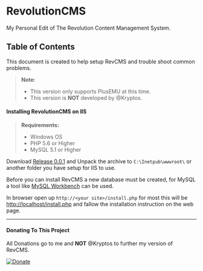 RevolutionCMS
============
My Personal Edit of The Revolution Content Management System.

Table of Contents
-------------

This document is created to help setup RevCMS and trouble shoot common problems.

> **Note:**
>
> - This version only supports PlusEMU at this time.
> - This version is **NOT** developed by @Kryptos.

#### Installing RevolutionCMS on IIS
> **Requirements:**
> 
> - Windows OS
> - PHP 5.6 or Higher
> - MySQL 5.1 or Higher

Download [Release 0.0.1](#location) and Unpack the archive to `C:\Inetpub\wwwroot\` or another folder you have setup for IIS to use.

Before you can install RevCMS a new database must be created, for MySQL a tool like [ MySQL Workbench](https://www.mysql.com/products/workbench/) can be used.

In browser open up `http://<your site>/install.php` for most this will be [http://localhost/install.php](http://localhost/install.php) and fallow the installation instruction on the web page.

----------

#### Donating To This Project
All Donations go to me and **NOT** @Kryptos to further my version of RevCMS.

[![Donate](https://img.shields.io/badge/Donate-PayPal-green.svg)](https://www.paypal.com/cgi-bin/webscr?cmd=_donations&business=mrgarett%40gmail%2ecom&lc=US&item_name=GarettM&item_number=revcms&currency_code=USD&bn=PP%2dDonationsBF%3abtn_donate_SM%2egif%3aNonHosted)
